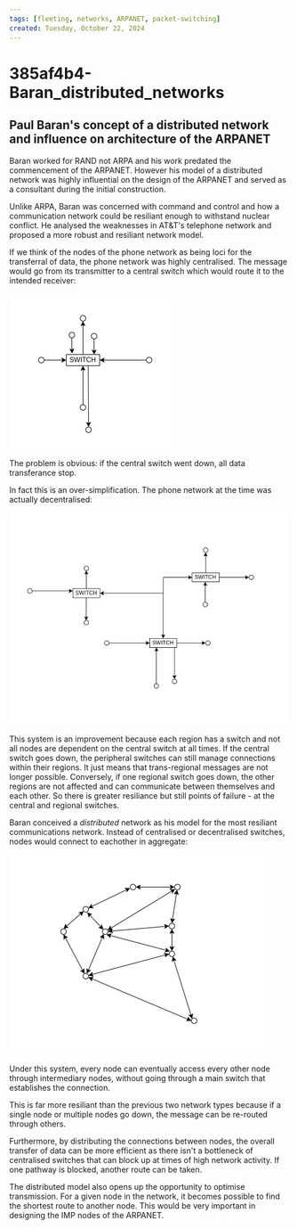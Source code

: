 ```yaml
---
tags: [fleeting, networks, ARPANET, packet-switching]
created: Tuesday, October 22, 2024
---
```


# 385af4b4-Baran_distributed_networks

## Paul Baran's concept of a distributed network and influence on architecture of the ARPANET

Baran worked for RAND not ARPA and his work predated the commencement of the
ARPANET. However his model of a distributed network was highly influential on
the design of the ARPANET and served as a consultant during the initial
construction.

Unlike ARPA, Baran was concerned with command and control and how a
communication network could be resiliant enough to withstand nuclear conflict.
He analysed the weaknesses in AT&T's telephone network and proposed a more
robust and resiliant network model.

If we think of the nodes of the phone network as being loci for the transferral
of data, the phone network was highly centralised. The message would go from its
transmitter to a central switch which would route it to the intended receiver:

![Centralised network](../img/centralised.png)

The problem is obvious: if the central switch went down, all data transferance
stop.

In fact this is an over-simplification. The phone network at the time was
actually decentralised:

![Decentralised network](../img/decentralised.png)

This system is an improvement because each region has a switch and not all nodes
are dependent on the central switch at all times. If the central switch goes
down, the peripheral switches can still manage connections within their regions.
It just means that trans-regional messages are not longer possible. Conversely,
if one regional switch goes down, the other regions are not affected and can
communicate between themselves and each other. So there is greater resiliance
but still points of failure - at the central and regional switches.

Baran conceived a _distributed_ network as his model for the most resiliant
communications network. Instead of centralised or decentralised switches, nodes
would connect to eachother in aggregate:

![Distributed network](../img/distributed.png)

Under this system, every node can eventually access every other node through
intermediary nodes, without going through a main switch that establishes the
connection.

This is far more resiliant than the previous two network types because if a
single node or multiple nodes go down, the message can be re-routed through
others.

Furthermore, by distributing the connections between nodes, the overall transfer
of data can be more efficient as there isn't a bottleneck of centralised
switches that can block up at times of high network activity. If one pathway is
blocked, another route can be taken.

The distributed model also opens up the opportunity to optimise transmission.
For a given node in the network, it becomes possible to find the shortest route
to another node. This would be very important in designing the IMP nodes of the
ARPANET.
